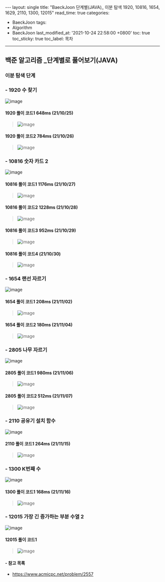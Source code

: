  ﻿---
layout: single
title: "BaeckJoon 단계별(JAVA)_ 이분 탐색 1920, 10816, 1654, 1629, 2110, 1300, 12015"
read_time: true
categories: 
 - BaeckJoon 
tags: 
 - Algorithm
 - BaeckJoon 
last_modified_at: '2021-10-24 22:58:00 +0800'
toc: true
toc_sticky: true
toc_label: 목차
---
## 백준 알고리즘 _단계별로 풀어보기(JAVA)
### 이분 탐색 단계

### - 1920 수 찾기
![image](https://user-images.githubusercontent.com/66898243/138705228-41263caf-1815-46a8-906e-8b11c0dbffbf.png)

#### 1920 풀이 코드1 648ms (21/10/25)
> ![image](https://user-images.githubusercontent.com/66898243/138706169-eb9492e3-11df-4650-a507-a3418f9f99fd.png)

#### 1920 풀이 코드2 784ms (21/10/26)
> ![image](https://user-images.githubusercontent.com/66898243/138883536-f5c8239b-cc52-47de-9c10-d7568c2746a5.png)

### - 10816 숫자 카드 2	
![image](https://user-images.githubusercontent.com/66898243/139084370-3763de76-0e04-4baa-997f-61597600c5fe.png)

#### 10816 풀이 코드1  1176ms (21/10/27)
>  ![image](https://user-images.githubusercontent.com/66898243/139085969-2e108fad-1d6f-4a6e-a385-ec42e238aba9.png)

#### 10816 풀이 코드2  1228ms (21/10/28)
>  ![image](https://user-images.githubusercontent.com/66898243/139258184-ae0849bd-80a7-421f-ba3e-179ebd09a196.png)

#### 10816 풀이 코드3  952ms (21/10/29)
>  ![image](https://user-images.githubusercontent.com/66898243/139449739-18de6109-458f-435d-b562-e82d4c877026.png)

#### 10816 풀이 코드4 (21/10/30)
>  ![image](https://user-images.githubusercontent.com/66898243/139538046-3818b99d-b6eb-448c-aa88-a00150196ecf.png)

### - 1654 랜선 자르기	
![image](https://user-images.githubusercontent.com/66898243/139864378-41790714-cb03-4eea-be27-94d7004ffdb4.png)

#### 1654 풀이 코드1 208ms (21/11/02)
> ![image](https://user-images.githubusercontent.com/66898243/139865778-74ec953e-d388-4223-9680-08df2af0744b.png)

#### 1654 풀이 코드2 180ms (21/11/04)
> ![image](https://user-images.githubusercontent.com/66898243/140084904-2fd3db9c-6a09-42c8-b5ee-101544b9f0aa.png)

### - 2805 나무 자르기
![image](https://user-images.githubusercontent.com/66898243/140524927-1cefab6f-727d-4ab0-be00-4ef3cd2b5465.png)

#### 2805 풀이 코드1  980ms (21/11/06)
>  ![image](https://user-images.githubusercontent.com/66898243/140613448-8ff008cf-5784-47df-8482-ef5afee46201.png)

#### 2805 풀이 코드2  512ms (21/11/07)
>  ![image](https://user-images.githubusercontent.com/66898243/140650083-ad90d05a-2a27-419f-bbd1-78ed4b88266e.png)

### - 2110 공유기 설치 함수
![image](https://user-images.githubusercontent.com/66898243/141800734-23e94102-f4da-4013-879f-19d6dc163d44.png)

#### 2110 풀이 코드1 264ms (21/11/15)
>  ![image](https://user-images.githubusercontent.com/66898243/141800681-ddd84cc5-470b-42fb-8352-303d7bee054e.png)

### - 1300 K번째 수
![image](https://user-images.githubusercontent.com/66898243/142006683-112f2dd6-8b5f-4209-9960-897b6e420a32.png)

#### 1300 풀이 코드1 168ms (21/11/16)
>  ![image](https://user-images.githubusercontent.com/66898243/142006713-bd663742-2ec1-433a-89cc-9f71986d4b62.png)

### - 12015 가장 긴 증가하는 부분 수열 2
![image](https://user-images.githubusercontent.com/66898243/142406215-85bffd97-425f-47a5-b58b-accb85d13c9e.png)

#### 12015 풀이 코드1
>  ![image](https://user-images.githubusercontent.com/66898243/142406440-681dba84-1377-4809-961b-ba07058f8d89.png)


#### - 참고 목록
- https://www.acmicpc.net/problem/2557

